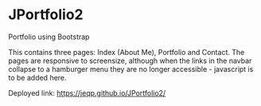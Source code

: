 # JPortfolio2
Portfolio using Bootstrap

This contains three pages: Index (About Me), Portfolio and Contact. 
The pages are responsive to screensize, although when the links in the navbar collapse to a hamburger menu they are no longer accessible - javascript is to be added here. 

Deployed link:
https://jeqp.github.io/JPortfolio2/


